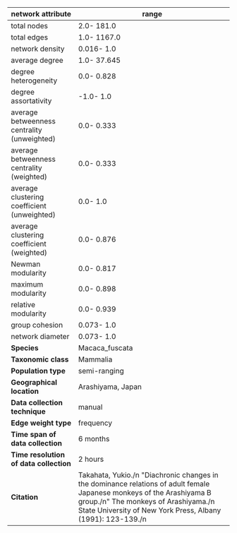 network attribute|range
---|---
total nodes|2.0- 181.0
total edges|1.0- 1167.0
network density|0.016- 1.0
average degree|1.0- 37.645
degree heterogeneity|0.0- 0.828
degree assortativity|-1.0- 1.0
average betweenness centrality (unweighted)|0.0- 0.333
average betweenness centrality (weighted)|0.0- 0.333
average clustering coefficient (unweighted)|0.0- 1.0
average clustering coefficient (weighted)|0.0- 0.876
Newman modularity|0.0- 0.817
maximum modularity|0.0- 0.898
relative modularity|0.0- 0.939
group cohesion|0.073- 1.0
network diameter|0.073- 1.0
**Species**| Macaca_fuscata
**Taxonomic class**| Mammalia
**Population type**| semi-ranging
**Geographical location**| Arashiyama, Japan
**Data collection technique**| manual 
**Edge weight type**| frequency
**Time span of data collection**| 6 months
**Time resolution of data collection**| 2 hours
**Citation**| Takahata, Yukio./n "Diachronic changes in the dominance relations of adult female Japanese monkeys of the Arashiyama B group./n" The monkeys of Arashiyama./n State University of New York Press, Albany (1991): 123-139./n